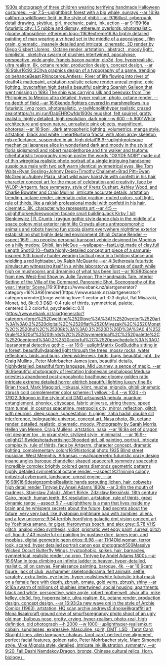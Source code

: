 [1930s photograph of three children wearing terrifying handmade Halloween costumes:: --ar 7:5](https://www.ebank.nz/aiartgenerator?category=1930s%2520photograph%2520of%2520three%2520children%2520wearing%2520terrifying%2520handmade%2520Halloween%2520costumes%3A%3A%2520--ar%25207%3A5)[--uplight](https://www.ebank.nz/aiartgenerator?category=--uplight)[birch forest with a big whale, sunrays --ar 16:9](https://www.ebank.nz/aiartgenerator?category=birch%2520forest%2520with%2520a%2520big%2520whale%2C%2520sunrays%2520--ar%252016%3A9)[a california wildflower field, in the style of ghibli --ar 9:16](https://www.ebank.nz/aiartgenerator?category=a%2520california%2520wildflower%2520field%2C%2520in%2520the%2520style%2520of%2520ghibli%2520--ar%25209%3A16)[illust, cyberpunk, detail drawing, skyblue, girl, mechanic, paint, ink, action --ar 9:16](https://www.ebank.nz/aiartgenerator?category=illust%2C%2520cyberpunk%2C%2520detail%2520drawing%2C%2520skyblue%2C%2520girl%2C%2520mechanic%2C%2520paint%2C%2520ink%2C%2520action%2520--ar%25209%3A16)[9:16](https://www.ebank.nz/aiartgenerator?category=9%3A16)[a futuristic city::1.5  rubble and dismay, ethereum overlords, photorealistic, gloomy atmosphere, ethereum logo::1](https://www.ebank.nz/aiartgenerator?category=a%2520futuristic%2520city%3A%3A1.5%2520%2520rubble%2520and%2520dismay%2C%2520ethereum%2520overlords%2C%2520photorealistic%2C%2520gloomy%2520atmosphere%2C%2520ethereum%2520logo%3A%3A1)[16:9](https://www.ebank.nz/aiartgenerator?category=16%3A9)[extreme](https://www.ebank.nz/aiartgenerator?category=extreme)[16:9](https://www.ebank.nz/aiartgenerator?category=16%3A9)[a highly detailed painting of man wearing a vr head set in the middle of a apocalypse , film grain, cinematic , insanely detailed and intricate, cinematic, 3D render by Diego Gisbert Llorens , Octane render, artstation , abstract , moody light , simplistic , sketchy](https://www.ebank.nz/aiartgenerator?category=a%2520highly%2520detailed%2520painting%2520of%2520man%2520wearing%2520a%2520vr%2520head%2520set%2520in%2520the%2520middle%2520of%2520a%2520apocalypse%2520%2C%2520film%2520grain%2C%2520cinematic%2520%2C%2520insanely%2520detailed%2520and%2520intricate%2C%2520cinematic%2C%25203D%2520render%2520by%2520Diego%2520Gisbert%2520Llorens%2520%2C%2520Octane%2520render%2C%2520artstation%2520%2C%2520abstract%2520%2C%2520moody%2520light%2520%2C%2520simplistic%2520%2C%2520sketchy)[a swarm of plushies intertwined, apocalypse, perspective, wide angle, francis bacon painter, clo3d, fog, hyperrealistic, ultra realism, 8k, octane render, production design, concept design, --ar 16:9](https://www.ebank.nz/aiartgenerator?category=a%2520swarm%2520of%2520plushies%2520intertwined%2C%2520apocalypse%2C%2520perspective%2C%2520wide%2520angle%2C%2520francis%2520bacon%2520painter%2C%2520clo3d%2C%2520fog%2C%2520hyperrealistic%2C%2520ultra%2520realism%2C%25208k%2C%2520octane%2520render%2C%2520production%2520design%2C%2520concept%2520design%2C%2520--ar%252016%3A9)[blur](https://www.ebank.nz/aiartgenerator?category=blur)[16:9](https://www.ebank.nz/aiartgenerator?category=16%3A9)[2:3](https://www.ebank.nz/aiartgenerator?category=2%3A3)[City](https://www.ebank.nz/aiartgenerator?category=City)[a graphics design of a typography of a game. trending on behance](https://www.ebank.nz/aiartgenerator?category=a%2520graphics%2520design%2520of%2520a%2520typography%2520of%2520a%2520game.%2520trending%2520on%2520behance)[Beast,Rhinoceros,Antlers」](https://www.ebank.nz/aiartgenerator?category=Beast%2CRhinoceros%2CAntlers%E3%80%8D)[River of life flowing into river of death](https://www.ebank.nz/aiartgenerator?category=River%2520of%2520life%2520flowing%2520into%2520river%2520of%2520death)[4k mattepaint, artstation realistic octane render unreal engine, epic lighting, lovecraftian high detail a beautiful painting Spanish Galleon that went missing in 1693 The ship was carrying silk and beeswax from The Philippines to Mexico ultra detailed, hyper realism, photo, octane render, --no depth of field --ar 16:8](https://www.ebank.nz/aiartgenerator?category=4k%2520mattepaint%2C%2520artstation%2520realistic%2520octane%2520render%2520unreal%2520engine%2C%2520epic%2520lighting%2C%2520lovecraftian%2520high%2520detail%2520a%2520beautiful%2520painting%2520Spanish%2520Galleon%2520that%2520went%2520missing%2520in%25201693%2520The%2520ship%2520was%2520carrying%2520silk%2520and%2520beeswax%2520from%2520The%2520Philippines%2520to%2520Mexico%2520ultra%2520detailed%2C%2520hyper%2520realism%2C%2520photo%2C%2520octane%2520render%2C%2520--no%2520depth%2520of%2520field%2520--ar%252016%3A8)[kendo fighters covered in marshmellows in a futuristic livng room, photorealistic, v-ray](https://www.ebank.nz/aiartgenerator?category=kendo%2520fighters%2520covered%2520in%2520marshmellows%2520in%2520a%2520futuristic%2520livng%2520room%2C%2520photorealistic%2C%2520v-ray)[Monolith](https://www.ebank.nz/aiartgenerator?category=Monolith)[hyper realistic crazed zealot](https://www.ebank.nz/aiartgenerator?category=hyper%2520realistic%2520crazed%2520zealot)[<https://s.mj.run/DabEHRCwfdo>](https://www.ebank.nz/aiartgenerator?category=%3Chttps%3A//s.mj.run/DabEHRCwfdo%3E)[1930s mugshot, felt squirrel, grotty, realistic, highly detailed, high resolution, dark noir --w 600 --h 900](https://www.ebank.nz/aiartgenerator?category=1930s%2520mugshot%2C%2520felt%2520squirrel%2C%2520grotty%2C%2520realistic%2C%2520highly%2520detailed%2C%2520high%2520resolution%2C%2520dark%2520noir%2520--w%2520600%2520--h%2520900)[1](https://www.ebank.nz/aiartgenerator?category=1)[White architecture and green nature, unrealistic pink objects, magnificent, photoreal --ar 16:9](https://www.ebank.nz/aiartgenerator?category=White%2520architecture%2520and%2520green%2520nature%2C%2520unrealistic%2520pink%2520objects%2C%2520magnificent%2C%2520photoreal%2520--ar%252016%3A9)[oni, ,dark atmospheric lighting, volumetrics, manga style, artstation, black and white, lineart](https://www.ebank.nz/aiartgenerator?category=oni%2C%2520%2Cdark%2520atmospheric%2520lighting%2C%2520volumetrics%2C%2520manga%2520style%2C%2520artstation%2C%2520black%2520and%2520white%2C%2520lineart)[Burton](https://www.ebank.nz/aiartgenerator?category=Burton)[a fractal with atom array skeleton, rgb reflectance, suspended in air, high detail](https://www.ebank.nz/aiartgenerator?category=a%2520fractal%2520with%2520atom%2520array%2520skeleton%2C%2520rgb%2520reflectance%2C%2520suspended%2520in%2520air%2C%2520high%2520detail)[16:9](https://www.ebank.nz/aiartgenerator?category=16%3A9)[--uplight](https://www.ebank.nz/aiartgenerator?category=--uplight)[grotesque mechanical japanese alice in wonderland dark and moody in the style of floria sigismondi and robert mapplethorpe and tim walker and tsutomu nihei](https://www.ebank.nz/aiartgenerator?category=grotesque%2520mechanical%2520japanese%2520alice%2520in%2520wonderland%2520dark%2520and%2520moody%2520in%2520the%2520style%2520of%2520floria%2520sigismondi%2520and%2520robert%2520mapplethorpe%2520and%2520tim%2520walker%2520and%2520tsutomu%2520nihei)[futuristic  typography design poster the words "OXYDE NOIR" made out of thin wire](https://www.ebank.nz/aiartgenerator?category=futuristic%2520%2520typography%2520design%2520poster%2520the%2520words%2520%22OXYDE%2520NOIR%22%2520made%2520out%2520of%2520thin%2520wire)[girls](https://www.ebank.nz/aiartgenerator?category=girls)[a realistic photo portrait of a single intriguing handsome suspicious male with two soft warm identical symmetrical eyes, like Tom Waits+Ryan Gosling+Johnny Depp+Timothy Chalamet+Brad Pitt+Ewan McGregor+Aubrey Plaza, short wild wavy hairstyle with confetti in his hair, character concept art for the muse of celebration and creativity, face by WLOP+Artgerm, face symmetry, style of Krenz Cushart, Ashley Wood, and Charlie Bowater and Craig Mullins, intricate accurate details, artstation trending, octane render, cinematic color grading, muted colors, soft light, rule of thirds, like a rakish professional model with confetti in his hair, cinematic, 8K, character who represents art --ar 4:5 --uplight](https://www.ebank.nz/aiartgenerator?category=a%2520realistic%2520photo%2520portrait%2520of%2520a%2520single%2520intriguing%2520handsome%2520suspicious%2520male%2520with%2520two%2520soft%2520warm%2520identical%2520symmetrical%2520eyes%2C%2520like%2520Tom%2520Waits%2BRyan%2520Gosling%2BJohnny%2520Depp%2BTimothy%2520Chalamet%2BBrad%2520Pitt%2BEwan%2520McGregor%2BAubrey%2520Plaza%2C%2520short%2520wild%2520wavy%2520hairstyle%2520with%2520confetti%2520in%2520his%2520hair%2C%2520character%2520concept%2520art%2520for%2520the%2520muse%2520of%2520celebration%2520and%2520creativity%2C%2520face%2520by%2520WLOP%2BArtgerm%2C%2520face%2520symmetry%2C%2520style%2520of%2520Krenz%2520Cushart%2C%2520Ashley%2520Wood%2C%2520and%2520Charlie%2520Bowater%2520and%2520Craig%2520Mullins%2C%2520intricate%2520accurate%2520details%2C%2520artstation%2520trending%2C%2520octane%2520render%2C%2520cinematic%2520color%2520grading%2C%2520muted%2520colors%2C%2520soft%2520light%2C%2520rule%2520of%2520thirds%2C%2520like%2520a%2520rakish%2520professional%2520model%2520with%2520confetti%2520in%2520his%2520hair%2C%2520cinematic%2C%25208K%2C%2520character%2520who%2520represents%2520art%2520--ar%25204%3A5%2520--uplight)[horse](https://www.ebank.nz/aiartgenerator?category=horse)[edges](https://www.ebank.nz/aiartgenerator?category=edges)[wooden facade small building](https://www.ebank.nz/aiartgenerator?category=wooden%2520facade%2520small%2520building)[Jack Kirby | bill Sienkiewicz | R. Crumb | raygun gothic style dance club in the middle of a space colony mist exterior night life Crowds aliens anthropomorphic animals and robots having fun utopia plants everywhere nighttime exterior establishing shot highly detailed environment Ghibli Octane Render --aspect 16:9 --no people](https://www.ebank.nz/aiartgenerator?category=Jack%2520Kirby%2520%7C%2520bill%2520Sienkiewicz%2520%7C%2520R.%2520Crumb%2520%7C%2520raygun%2520gothic%2520style%2520dance%2520club%2520in%2520the%2520middle%2520of%2520a%2520space%2520colony%2520mist%2520exterior%2520night%2520life%2520Crowds%2520aliens%2520anthropomorphic%2520animals%2520and%2520robots%2520having%2520fun%2520utopia%2520plants%2520everywhere%2520nighttime%2520exterior%2520establishing%2520shot%2520highly%2520detailed%2520environment%2520Ghibli%2520Octane%2520Render%2520--aspect%252016%3A9%2520--no%2520people)[a personal transport vehicle designed by Moebius on a hilly medow, Ghibli, Ian McQue --wallpaper](https://www.ebank.nz/aiartgenerator?category=a%2520personal%2520transport%2520vehicle%2520designed%2520by%2520Moebius%2520on%2520a%2520hilly%2520medow%2C%2520Ghibli%2C%2520Ian%2520McQue%2520--wallpaper)[--fast](https://www.ebank.nz/aiartgenerator?category=--fast)[Luigi,made of clay,full Length Shot](https://www.ebank.nz/aiartgenerator?category=Luigi%2Cmade%2520of%2520clay%2Cfull%2520Length%2520Shot)[12:10](https://www.ebank.nz/aiartgenerator?category=12%3A10)[--fast](https://www.ebank.nz/aiartgenerator?category=--fast)[a highly-detailed concept art piece of a samurai-inspired Sith bounty hunter wearing tactical gear in a fighting stance and wielding a red lightsaber, by Ralph McQuarrie --ar 4:3](https://www.ebank.nz/aiartgenerator?category=a%2520highly-detailed%2520concept%2520art%2520piece%2520of%2520a%2520samurai-inspired%2520Sith%2520bounty%2520hunter%2520wearing%2520tactical%2520gear%2520in%2520a%2520fighting%2520stance%2520and%2520wielding%2520a%2520red%2520lightsaber%2C%2520by%2520Ralph%2520McQuarrie%2520--ar%25204%3A3)[ethereal](https://www.ebank.nz/aiartgenerator?category=ethereal)[a futuristic simulacrum witnessing itself in a white laboratory](https://www.ebank.nz/aiartgenerator?category=a%2520futuristic%2520simulacrum%2520witnessing%2520itself%2520in%2520a%2520white%2520laboratory)[a glimpse of death while high on mushrooms and dreaming of what has been lost --ar 16:8](https://www.ebank.nz/aiartgenerator?category=a%2520glimpse%2520of%2520death%2520while%2520high%2520on%2520mushrooms%2520and%2520dreaming%2520of%2520what%2520has%2520been%2520lost%2520--ar%252016%3A8)[80](https://www.ebank.nz/aiartgenerator?category=80)[Scene from new West-End Show by Julie Taymor: The Handmaids Tale. Interior Setting of the Villa of the Command. Panoramic Shot. Scenography of the year. Interior Scene.](https://www.ebank.nz/aiartgenerator?category=Scene%2520from%2520new%2520West-End%2520Show%2520by%2520Julie%2520Taymor%3A%2520The%2520Handmaids%2520Tale.%2520Interior%2520Setting%2520of%2520the%2520Villa%2520of%2520the%2520Command.%2520Panoramic%2520Shot.%2520Scenography%2520of%2520the%2520year.%2520Interior%2520Scene.)[16:9](https://www.ebank.nz/aiartgenerator?category=16%3A9)[render](https://www.ebank.nz/aiartgenerator?category=render)[forge welding love::1 vector art::0.3 digital, flat Miyazaki, Monet, hd, 8k::0.3 D&D::0.4 rule of thirds, symmetrical, palette, centered:0.2 colorful, psychedelic::0.1](https://www.ebank.nz/aiartgenerator?category=forge%2520welding%2520love%3A%3A1%2520vector%2520art%3A%3A0.3%2520digital%2C%2520flat%2520Miyazaki%2C%2520Monet%2C%2520hd%2C%25208k%3A%3A0.3%2520D%26D%3A%3A0.4%2520rule%2520of%2520thirds%2C%2520symmetrical%2C%2520palette%2C%2520centered%3A0.2%2520colorful%2C%2520psychedelic%3A%3A0.1)[paranormal detective gothic --ar 16:8](https://www.ebank.nz/aiartgenerator?category=paranormal%2520detective%2520gothic%2520--ar%252016%3A8)[--uplight](https://www.ebank.nz/aiartgenerator?category=--uplight)[Matrix God](https://www.ebank.nz/aiartgenerator?category=Matrix%2520God)[Buddha sitting in a forest,  beautifullydappled light through the trees, mossy rocks, water reflections, birds and bugs, deep wilderness, birds, bugs, beautiful light , by  Craig Mullins , Peter Mohrbacher James jean, beautiful details, highlydetailed, beautiful form language, Mid Journey, a sence of magic, --ar 16:9](https://www.ebank.nz/aiartgenerator?category=Buddha%2520sitting%2520in%2520a%2520forest%2C%2520%2520beautifullydappled%2520light%2520through%2520the%2520trees%2C%2520mossy%2520rocks%2C%2520water%2520reflections%2C%2520birds%2520and%2520bugs%2C%2520deep%2520wilderness%2C%2520birds%2C%2520bugs%2C%2520beautiful%2520light%2520%2C%2520by%2520%2520Craig%2520Mullins%2520%2C%2520Peter%2520Mohrbacher%2520James%2520jean%2C%2520beautiful%2520details%2C%2520highlydetailed%2C%2520beautiful%2520form%2520language%2C%2520Mid%2520Journey%2C%2520a%2520sence%2520of%2520magic%2C%2520--ar%252016%3A9)[beautiful photography of levitating Indonesian cephalopod Medusa priestess abandoned post-apocalyptic boathouse gloomy golden ratio intricate extreme detailed horror eldritch beautiful lighting luxury fine 8k Brian froud, Mark Maggiori, Hokusai, klimt, mucha, mignola, ghibli cinematic zbrush cold complementer color scheme::1 yellow::-0.4 --w 1024 --h 1792](https://www.ebank.nz/aiartgenerator?category=beautiful%2520photography%2520of%2520levitating%2520Indonesian%2520cephalopod%2520Medusa%2520priestess%2520abandoned%2520post-apocalyptic%2520boathouse%2520gloomy%2520golden%2520ratio%2520intricate%2520extreme%2520detailed%2520horror%2520eldritch%2520beautiful%2520lighting%2520luxury%2520fine%25208k%2520Brian%2520froud%2C%2520Mark%2520Maggiori%2C%2520Hokusai%2C%2520klimt%2C%2520mucha%2C%2520mignola%2C%2520ghibli%2520cinematic%2520zbrush%2520cold%2520complementer%2520color%2520scheme%3A%3A1%2520yellow%3A%3A-0.4%2520--w%25201024%2520--h%25201792)[2:3](https://www.ebank.nz/aiartgenerator?category=2%3A3)[dragon in the style of old DND art](https://www.ebank.nz/aiartgenerator?category=dragon%2520in%2520the%2520style%2520of%2520old%2520DND%2520art)[sunset](https://www.ebank.nz/aiartgenerator?category=sunset)[A nebula, quantum entanglement, phoniex, cityscape, fabric universe, string theory, speed tram tunnel, in cosmos spacetime, metropolis city, mirror, reflection, glitch, with neurons, deep space, spacestation, h.r.giger, zaha hadid, double slit interference, holographic universe, concept art, Nasa photo, 8k, octane render, detailed, realistic, cinematic, moody, Photography by Sarah Morris, Hellen van Meene, Craig Mullens, artstation, nasa, --ar 16:9](https://www.ebank.nz/aiartgenerator?category=A%2520nebula%2C%2520quantum%2520entanglement%2C%2520phoniex%2C%2520cityscape%2C%2520fabric%2520universe%2C%2520string%2520theory%2C%2520speed%2520tram%2520tunnel%2C%2520in%2520cosmos%2520spacetime%2C%2520metropolis%2520city%2C%2520mirror%2C%2520reflection%2C%2520glitch%2C%2520with%2520neurons%2C%2520deep%2520space%2C%2520spacestation%2C%2520h.r.giger%2C%2520zaha%2520hadid%2C%2520double%2520slit%2520interference%2C%2520holographic%2520universe%2C%2520concept%2520art%2C%2520Nasa%2520photo%2C%25208k%2C%2520octane%2520render%2C%2520detailed%2C%2520realistic%2C%2520cinematic%2C%2520moody%2C%2520Photography%2520by%2520Sarah%2520Morris%2C%2520Hellen%2520van%2520Meene%2C%2520Craig%2520Mullens%2C%2520artstation%2C%2520nasa%2C%2520--ar%252016%3A9)[a set of dragon girl designer toy , in pixar style, stylized style , minimalist , --ar 16:9](https://www.ebank.nz/aiartgenerator?category=a%2520set%2520of%2520dragon%2520girl%2520designer%2520toy%2520%2C%2520in%2520pixar%2520style%2C%2520stylized%2520style%2520%2C%2520minimalist%2520%2C%2520--ar%252016%3A9)[--uplight](https://www.ebank.nz/aiartgenerator?category=--uplight)[21:9](https://www.ebank.nz/aiartgenerator?category=21%3A9)[wideshot](https://www.ebank.nz/aiartgenerator?category=wideshot)[advertising::3](https://www.ebank.nz/aiartgenerator?category=advertising%3A%3A3)[hooded girl, oil painting, portrait, intricate complexity, rule of thirds, face by Artgerm, character concept, dramatic lighting, complementary colors](https://www.ebank.nz/aiartgenerator?category=hooded%2520girl%2C%2520oil%2520painting%2C%2520portrait%2C%2520intricate%2520complexity%2C%2520rule%2520of%2520thirds%2C%2520face%2520by%2520Artgerm%2C%2520character%2520concept%2C%2520dramatic%2520lighting%2C%2520complementary%2520colors)[16:9](https://www.ebank.nz/aiartgenerator?category=16%3A9)[historical photo 1935 Blind street musician. West Memphis, Arkansas --wallpaper](https://www.ebank.nz/aiartgenerator?category=historical%2520photo%25201935%2520Blind%2520street%2520musician.%2520West%2520Memphis%2C%2520Arkansas%2520--wallpaper)[retro futuristic crazy design insane angles  baroque chandelier shaped spacecraft symmetry spaceship incredibly complex brightly colored gems diamonds geometric patterns highly detailed symmetrical octane render. --aspect 9:21](https://www.ebank.nz/aiartgenerator?category=retro%2520futuristic%2520crazy%2520design%2520insane%2520angles%2520%2520baroque%2520chandelier%2520shaped%2520spacecraft%2520symmetry%2520spaceship%2520incredibly%2520complex%2520brightly%2520colored%2520gems%2520diamonds%2520geometric%2520patterns%2520highly%2520detailed%2520symmetrical%2520octane%2520render.%2520--aspect%25209%3A21)[mining colony, industrial cyberpunk, landscape, unreal engine, —ar 16:9](https://www.ebank.nz/aiartgenerator?category=mining%2520colony%2C%2520industrial%2520cyberpunk%2C%2520landscape%2C%2520unreal%2520engine%2C%2520%E2%80%94ar%252016%3A9)[8K](https://www.ebank.nz/aiartgenerator?category=8K)[16:9](https://www.ebank.nz/aiartgenerator?category=16%3A9)[design](https://www.ebank.nz/aiartgenerator?category=design)[zombie](https://www.ebank.nz/aiartgenerator?category=zombie)[Realistic hands sprouting lichen, hair, cobwebs  high detail render Tintype by Ansel Adams 1800s --ar 3:4](https://www.ebank.nz/aiartgenerator?category=Realistic%2520hands%2520sprouting%2520lichen%2C%2520hair%2C%2520cobwebs%2520%2520high%2520detail%2520render%2520Tintype%2520by%2520Ansel%2520Adams%25201800s%2520--ar%25203%3A4)[In the mouth of madness, Stanislaw Zoladz, Albert Birkle, Zdzisław Beksiński, 18th century Cairo, mouth, human teeth, 8K resolution, artstation, rule of thirds, great dynamic range --aspect 5:7 --uplight](https://www.ebank.nz/aiartgenerator?category=In%2520the%2520mouth%2520of%2520madness%2C%2520Stanislaw%2520Zoladz%2C%2520Albert%2520Birkle%2C%2520Zdzis%C5%82aw%2520Beksi%C5%84ski%2C%252018th%2520century%2520Cairo%2C%2520mouth%2C%2520human%2520teeth%2C%25208K%2520resolution%2C%2520artstation%2C%2520rule%2520of%2520thirds%2C%2520great%2520dynamic%2520range%2520--aspect%25205%3A7%2520--uplight)[there is a man that lives inside my brain and he whispers secrets about the future, bad secrets about the future, very very bad. like dystopian nightmare bad with zombies, aliens, and a few unicorns::9.54 terribly horrifying galactic dmt vision concept art by Yoshitaka amano, hr giger, hieronymus bosch, and alex grey::6.78 VHS glitch, analog video synthesis, vidiot, prismatic wet edgy paint, surreal glitch art, liquid::7.43 masterful oil painting by gustave dore, james jean, and moebius, digital geometric neon drips::8.98 --ar 11:14](https://www.ebank.nz/aiartgenerator?category=there%2520is%2520a%2520man%2520that%2520lives%2520inside%2520my%2520brain%2520and%2520he%2520whispers%2520secrets%2520about%2520the%2520future%2C%2520bad%2520secrets%2520about%2520the%2520future%2C%2520very%2520very%2520bad.%2520like%2520dystopian%2520nightmare%2520bad%2520with%2520zombies%2C%2520aliens%2C%2520and%2520a%2520few%2520unicorns%3A%3A9.54%2520terribly%2520horrifying%2520galactic%2520dmt%2520vision%2520concept%2520art%2520by%2520Yoshitaka%2520amano%2C%2520hr%2520giger%2C%2520hieronymus%2520bosch%2C%2520and%2520alex%2520grey%3A%3A6.78%2520VHS%2520glitch%2C%2520analog%2520video%2520synthesis%2C%2520vidiot%2C%2520prismatic%2520wet%2520edgy%2520paint%2C%2520surreal%2520glitch%2520art%2C%2520liquid%3A%3A7.43%2520masterful%2520oil%2520painting%2520by%2520gustave%2520dore%2C%2520james%2520jean%2C%2520and%2520moebius%2C%2520digital%2520geometric%2520neon%2520drips%3A%3A8.98%2520--ar%252011%3A14)[Old woman, terror look, scared,  hyper detailed portrait canon eos photograph](https://www.ebank.nz/aiartgenerator?category=Old%2520woman%2C%2520terror%2520look%2C%2520scared%2C%2520%2520hyper%2520detailed%2520portrait%2520canon%2520eos%2520photograph)[500](https://www.ebank.nz/aiartgenerator?category=500)[Massive Wicked Occult Butterfly Wings, tryptophobic, spikes, hair, barnacles, symmetrical, realistic render, no crop, Tintype by Andel Adams 1800s --ar 16:9](https://www.ebank.nz/aiartgenerator?category=Massive%2520Wicked%2520Occult%2520Butterfly%2520Wings%2C%2520tryptophobic%2C%2520spikes%2C%2520hair%2C%2520barnacles%2C%2520symmetrical%2C%2520realistic%2520render%2C%2520no%2520crop%2C%2520Tintype%2520by%2520Andel%2520Adams%25201800s%2520--ar%252016%3A9)[Man in toga climbing an infinite ladder to heaven, hyper-detailed, realistic, oil on canvas, Renaissance painting, baroque, 4k, --ar 16:9](https://www.ebank.nz/aiartgenerator?category=Man%2520in%2520toga%2520climbing%2520an%2520infinite%2520ladder%2520to%2520heaven%2C%2520hyper-detailed%2C%2520realistic%2C%2520oil%2520on%2520canvas%2C%2520Renaissance%2520painting%2C%2520baroque%2C%25204k%2C%2520--ar%252016%3A9)[card figure, jack of club, warhammer skeleton](https://www.ebank.nz/aiartgenerator?category=card%2520figure%2C%2520jack%2520of%2520club%2C%2520warhammer%2520skeleton)[diorama, felt animals, selfie, scratchy, extra limbs, eye holes, hyper-realistic](https://www.ebank.nz/aiartgenerator?category=diorama%2C%2520felt%2520animals%2C%2520selfie%2C%2520scratchy%2C%2520extra%2520limbs%2C%2520eye%2520holes%2C%2520hyper-realistic)[white futuristic tribal mask on a female face with depth, zbrush, ornate, gold veins, zbrush, shiny --ar 9:16](https://www.ebank.nz/aiartgenerator?category=white%2520futuristic%2520tribal%2520mask%2520on%2520a%2520female%2520face%2520with%2520depth%2C%2520zbrush%2C%2520ornate%2C%2520gold%2520veins%2C%2520zbrush%2C%2520shiny%2520--ar%25209%3A16)[a swarm of millions of plushies intertwined, social housing, apartments, black and white, perspective, wide angle, robert motherwell, alvar alto, mike kelley, clo3d, fog, hyperrealistic, ultra realism, 8k, octane render, production design, concept design, --ar 16:9](https://www.ebank.nz/aiartgenerator?category=a%2520swarm%2520of%2520millions%2520of%2520plushies%2520intertwined%2C%2520social%2520housing%2C%2520apartments%2C%2520black%2520and%2520white%2C%2520perspective%2C%2520wide%2520angle%2C%2520robert%2520motherwell%2C%2520alvar%2520alto%2C%2520mike%2520kelley%2C%2520clo3d%2C%2520fog%2C%2520hyperrealistic%2C%2520ultra%2520realism%2C%25208k%2C%2520octane%2520render%2C%2520production%2520design%2C%2520concept%2520design%2C%2520--ar%252016%3A9)[3:2](https://www.ebank.nz/aiartgenerator?category=3%3A2)[a new wave oni in the style of Archie Comics (1963), artstation, HQ scan,archie andrews](https://www.ebank.nz/aiartgenerator?category=a%2520new%2520wave%2520oni%2520in%2520the%2520style%2520of%2520Archie%2520Comics%2520%281963%29%2C%2520artstation%2C%2520HQ%2520scan%2Carchie%2520andrews)[5:4](https://www.ebank.nz/aiartgenerator?category=5%3A4)[noise](https://www.ebank.nz/aiartgenerator?category=noise)[8k](https://www.ebank.nz/aiartgenerator?category=8k)[graffiti art Mona lisa](https://www.ebank.nz/aiartgenerator?category=graffiti%2520art%2520Mona%2520lisa)[aircraft ground crew of smurfs](https://www.ebank.nz/aiartgenerator?category=aircraft%2520ground%2520crew%2520of%2520smurfs)[pregnancy photo shoot of an ugly old man, bulbous nose, grotty, crying, hyper-realism, photo-real, high definition, old photograph --h 2000 --w 1000](https://www.ebank.nz/aiartgenerator?category=pregnancy%2520photo%2520shoot%2520of%2520an%2520ugly%2520old%2520man%2C%2520bulbous%2520nose%2C%2520grotty%2C%2520crying%2C%2520hyper-realism%2C%2520photo-real%2C%2520high%2520definition%2C%2520old%2520photograph%2520--h%25202000%2520--w%25201000)[--uplight](https://www.ebank.nz/aiartgenerator?category=--uplight)[hyper-realism](https://www.ebank.nz/aiartgenerator?category=hyper-realism)[kurt cobain, sunglasses, expressive, Masculine, spirit, DMT, LSD , Tarot Card, Straight lines, alien language, chakras, tarot card, perfect eye alignment, perfect facial features, golden ratio, Peter Mohrbacher style, Marc Simonetti style, Mike Mignola style, detailed, intricate ink illustration, symmetry, --ar 9:20](https://www.ebank.nz/aiartgenerator?category=kurt%2520cobain%2C%2520sunglasses%2C%2520expressive%2C%2520Masculine%2C%2520spirit%2C%2520DMT%2C%2520LSD%2520%2C%2520Tarot%2520Card%2C%2520Straight%2520lines%2C%2520alien%2520language%2C%2520chakras%2C%2520tarot%2520card%2C%2520perfect%2520eye%2520alignment%2C%2520perfect%2520facial%2520features%2C%2520golden%2520ratio%2C%2520Peter%2520Mohrbacher%2520style%2C%2520Marc%2520Simonetti%2520style%2C%2520Mike%2520Mignola%2520style%2C%2520detailed%2C%2520intricate%2520ink%2520illustration%2C%2520symmetry%2C%2520--ar%25209%3A20)[「all:Dashi Namdakov,Dragon, bronze, Chinese cultural relics, Horn, biology」](https://www.ebank.nz/aiartgenerator?category=%E3%80%8Call%3ADashi%2520Namdakov%2CDragon%2C%2520bronze%2C%2520Chinese%2520cultural%2520relics%2C%2520Horn%2C%2520biology%E3%80%8D)